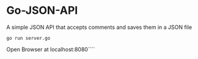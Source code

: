 # Go-JSON-API 
A simple JSON API that accepts comments and saves them in a JSON file

```shell
go run server.go
```

Open Browser at localhost:8080````

